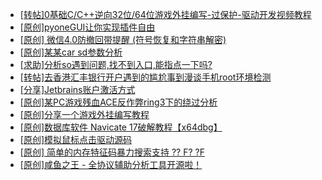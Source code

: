 + [[转帖]0基础C/C++逆向32位/64位游戏外挂编写-过保护-驱动开发视频教程](https://bbs.kanxue.com/thread-286955.htm)
+ [[原创]pyoneGUI让你实现插件自由](https://bbs.kanxue.com/thread-280053.htm)
+ [[原创] 微信4.0防撤回带提醒 (符号恢复和字符串解密)](https://bbs.kanxue.com/thread-286611.htm)
+ [[原创]某某car sd参数分析](https://bbs.kanxue.com/thread-286646.htm)
+ [[求助]分析so遇到问题,找不到入口,能指点一下吗?](https://bbs.kanxue.com/thread-286752.htm)
+ [[转帖]去香港汇丰银行开户遇到的尴尬事到漫谈手机root环境检测](https://bbs.kanxue.com/thread-285754.htm)
+ [[分享]Jetbrains账户激活方式](https://bbs.kanxue.com/thread-284298.htm)
+ [[原创]某PC游戏残血ACE反作弊ring3下的绕过分析](https://bbs.kanxue.com/thread-284667.htm)
+ [[原创]分享一个游戏外挂编写教程](https://bbs.kanxue.com/thread-286912.htm)
+ [[原创]数据库软件 Navicate 17破解教程【x64dbg】](https://bbs.kanxue.com/thread-284638.htm)
+ [[原创]模拟鼠标点击驱动源码](https://bbs.kanxue.com/thread-286960.htm)
+ [[原创] 简单的内存特征码暴力搜索支持 ?? F? ?F](https://bbs.kanxue.com/thread-284451.htm)
+ [[原创]咸鱼之王 - 全协议辅助分析工具开源啦！](https://bbs.kanxue.com/thread-286907.htm)
